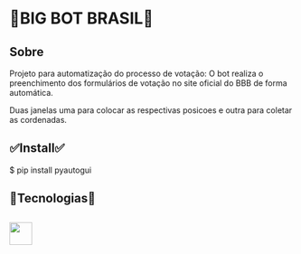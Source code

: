 <h1>🤖BIG BOT BRASIL🤖</h1>

<h2>Sobre</h2>
<p>Projeto para automatização do processo de votação: O bot realiza o preenchimento dos formulários de votação no site oficial do BBB de forma automática. </p>
<p>Duas janelas uma para colocar as respectivas posicoes e outra para coletar as cordenadas.</p>

<h2>✅Install✅</h2>
<p>$ pip install pyautogui</p>

<h2>🐍Tecnologias🐍<h2>
<img src="https://cdn.jsdelivr.net/gh/devicons/devicon@latest/icons/python/python-original-wordmark.svg" width="40" />
